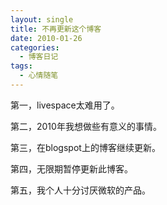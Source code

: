 ```yaml
---
layout: single
title: 不再更新这个博客
date: 2010-01-26
categories:
  - 博客日记
tags:
  - 心情随笔
---
```


第一，livespace太难用了。

第二，2010年我想做些有意义的事情。

第三，在blogspot上的博客继续更新。

第四，无限期暂停更新此博客。

第五，我个人十分讨厌微软的产品。
